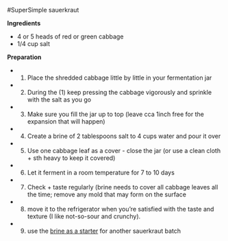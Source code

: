 #SuperSimple sauerkraut

**Ingredients**
* 4 or 5 heads of red or green cabbage
* 1/4 cup salt

**Preparation**
* 1. Place the shredded cabbage little by little in your fermentation jar
* 2. During the (1) keep pressing the cabbage vigorously and sprinkle with the salt as you go
* 3. Make sure you fill the jar up to top (leave cca 1inch free for the expansion that will happen)
* 4. Create a brine of 2 tablespoons salt to 4 cups water and pour it over
* 5. Use one cabbage leaf as a cover - close the jar (or use a clean cloth + sth heavy to keep it covered)
* 6. Let it ferment in a room temperature for 7 to 10 days
* 7. Check + taste regularly (brine needs to cover all cabbage leaves all the time; remove any mold that 
may form on the surface
* 8. move it to the refrigerator when you’re satisfied with the taste and texture (I like not-so-sour and crunchy).
* 9. use the [brine as a starter](https://github.com/foodguthub/Fermentation-Bank/blob/master/whatsthere.md) for another sauerkraut batch
